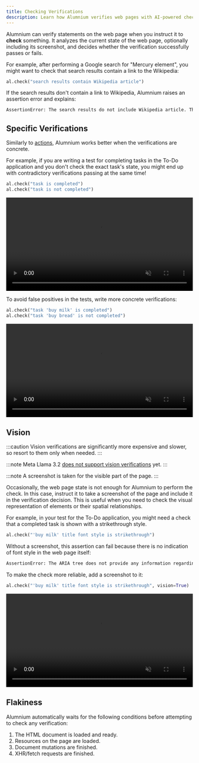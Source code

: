 ```yaml
---
title: Checking Verifications
description: Learn how Alumnium verifies web pages with AI-powered checks. Ensure test accuracy with concrete verifications and vision support.
---
```


Alumnium can verify statements on the web page when you instruct it to **check** something. It analyzes the current state of the web page, optionally including its screenshot, and decides whether the verification successfully passes or fails.

For example, after performing a Google search for "Mercury element", you might want to check that search results contain a link to the Wikipedia:

```python
al.check("search results contain Wikipedia article")
```

If the search results don't contain a link to Wikipedia, Alumnium raises an assertion error and explains:

```bash wrap
AssertionError: The search results do not include Wikipedia article. The results shown in the ARIA tree include links to 'foobar2000', 'selenium.dev', and other related topics, but there is no mention of 'Wikipedia'.
```

## Specific Verifications

Similarly to [actions][1], Alumnium works better when the verifications are concrete.

For example, if you are writing a test for completing tasks in the To-Do application and you don't check the exact task's state, you might end up with contradictory verifications passing at the same time!

```python
al.check("task is completed")
al.check("task is not completed")
```

<video class="rounded-xl" alt="A screen recording of Alumnium false positive when 1 out of 2 tasks is completed" controls controlslist="nofullscreen" disablepictureinpicture muted playsinline width="100%" height="auto">
  <source src="/videos/check-specific-1.mp4" type="video/mp4" />
  <source src="/videos/check-specific-1.webm" type="video/webm" />
</video>

To avoid false positives in the tests, write more concrete verifications:

```python
al.check("task 'buy milk' is completed")
al.check("task 'buy bread' is not completed")
```

<video class="rounded-xl" alt="A screen recording of Alumnium passing when 1 out of 2 tasks is completed" controls controlslist="nofullscreen" disablepictureinpicture muted playsinline width="100%" height="auto">
  <source src="/videos/check-specific-2.mp4" type="video/mp4" />
  <source src="/videos/check-specific-2.webm" type="video/webm" />
</video>

## Vision

:::caution
Vision verifications are significantly more expensive and slower, so resort to them only when needed.
:::

:::note
Meta Llama 3.2 [does not support vision verifications][2] yet.
:::

:::note
A screenshot is taken for the visible part of the page.
:::

Occasionally, the web page state is not enough for Alumnium to perform the check. In this case, instruct it to take a screenshot of the page and include it in the verification decision. This is useful when you need to check the visual representation of elements or their spatial relationships.

For example, in your test for the To-Do application, you might need a check that a completed task is shown with a strikethrough style.

```python
al.check("'buy milk' title font style is strikethrough")
```

Without a screenshot, this assertion can fail because there is no indication of font style in the web page itself:

```bash wrap
AssertionError: The ARIA tree does not provide any information regarding the font style of the 'buy milk' task, including whether it is strikethrough or not.
```

To make the check more reliable, add a screenshot to it:

```python
al.check("'buy milk' title font style is strikethrough", vision=True)
```

<video class="rounded-xl" alt="A screen recording of Alumnium failing to determe font style of completed task" controls controlslist="nofullscreen" disablepictureinpicture muted playsinline width="100%" height="auto">
  <source src="/videos/check-vision.mp4" type="video/mp4" />
  <source src="/videos/check-vision.webm" type="video/webm" />
</video>

## Flakiness

Alumnium automatically waits for the following conditions before attempting to check any verification:

1. The HTML document is loaded and ready.
2. Resources on the page are loaded.
3. Document mutations are finished.
4. XHR/fetch requests are finished.

[1]: /docs/guides/actions#specific-instructions
[2]: https://github.com/boto/boto3/issues/4374
